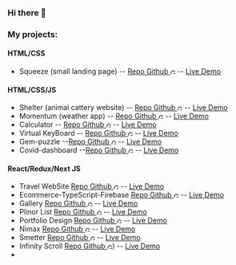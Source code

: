 ### Hi there 👋

### My projects:

#### HTML/CSS
- Squeeze (small landing page) -- [Repo Github <img alt="GitHub" height="10px" src="https://cdn.svgporn.com/logos/github-icon.svg" />](https://github.com/Domask2/squeeze) -- [Live Demo](https://domask2.github.io/squeeze/) 
#### HTML/CSS/JS
- Shelter (animal cattery website) -- [Repo Github <img alt="GitHub" height="10px" src="https://cdn.svgporn.com/logos/github-icon.svg" />](https://github.com/Domask2/shelter) -- [Live Demo](https://rolling-scopes-school.github.io/domask2-JS2020Q3/shelter/pages/main/main.html) 
- Momentum (weather app) -- [Repo Github <img alt="GitHub" height="10px" src="https://cdn.svgporn.com/logos/github-icon.svg" />](https://github.com/Domask2/momentum) -- [Live Demo](https://rolling-scopes-school.github.io/domask2-JS2020Q3/Task2.Momentum/)
- Calculator -- [Repo Github <img alt="GitHub" height="10px" src="https://cdn.svgporn.com/logos/github-icon.svg" />](https://github.com/Domask2/calculator) -- [Live Demo](https://rolling-scopes-school.github.io/domask2-JS2020Q3/Task1.Calculator/)
- Virtual KeyBoard -- [Repo Github <img alt="GitHub" height="10px" src="https://cdn.svgporn.com/logos/github-icon.svg" />](https://github.com/Domask2/virtual-keyboard) -- [Live Demo](https://rolling-scopes-school.github.io/domask2-JS2020Q3/Task3.VirtualKeyboard/)
- Gem-puzzle --[Repo Github <img alt="GitHub" height="10px" src="https://cdn.svgporn.com/logos/github-icon.svg" />](https://github.com/Domask2/gem-puzzle) -- [Live Demo](https://rolling-scopes-school.github.io/domask2-JS2020Q3/gem-puzzle/)
- Covid-dashboard --[Repo Github <img alt="GitHub" height="10px" src="https://cdn.svgporn.com/logos/github-icon.svg" />](https://github.com/Domask2/covid-dashboard) -- [Live Demo](https://rolling-scopes-school.github.io/m1t9-JS2020Q3/covid-dashboard/)

#### React/Redux/Next JS
- Travel WebSite [Repo Github <img alt="GitHub" height="10px" src="https://cdn.svgporn.com/logos/github-icon.svg" />](https://github.com/Domask2/react-website-travel) -- [Live Demo](https://trusting-swanson-597265.netlify.app/)
- Ecommerce-TypeScript-Firebase [Repo Github <img alt="GitHub" height="10px" src="https://cdn.svgporn.com/logos/github-icon.svg" />](https://github.com/Domask2/ecommerce-TS-GQL-FB) -- [Live Demo](https://ecommerce-furniture-fe321.web.app/)
- Gallery [Repo Github <img alt="GitHub" height="10px" src="https://cdn.svgporn.com/logos/github-icon.svg" />](https://github.com/Domask2/perco-gallery) -- [Live Demo](https://sleepy-mclean-30d632.netlify.app/)
- Plinor List [Repo Github <img alt="GitHub" height="10px" src="https://cdn.svgporn.com/logos/github-icon.svg" />](https://github.com/Domask2/https://github.com/Domask2/plinor) -- [Live Demo](https://xenodochial-bhaskara-9673e5.netlify.app/)
- Portfolio Design [Repo Github <img alt="GitHub" height="10px" src="https://cdn.svgporn.com/logos/github-icon.svg" />](https://github.com/Domask2/vera) -- [Live Demo](https://vera-theta.vercel.app/)
- Nimax [Repo Github <img alt="GitHub" height="10px" src="https://cdn.svgporn.com/logos/github-icon.svg" />](https://github.com/Domask2/nimax) -- [Live Demo](https://lighthearted-longma-de32ab.netlify.app/)
- Smetter [Repo Github <img alt="GitHub" height="10px" src="https://cdn.svgporn.com/logos/github-icon.svg" />]([https://github.com/Domask2/nimax](https://github.com/Domask2/smetter)) -- [Live Demo](https://gleeful-longma-3fa784.netlify.app/)
- Infinity Scroll [Repo Github <img alt="GitHub" height="10px" src="https://cdn.svgporn.com/logos/github-icon.svg" />]([https://github.com/Domask2/nag/tree/main)) -- [Live Demo](https://tubular-crostata-cada96.netlify.app/)
- 
<!--
**Domask2/Domask2** is a ✨ _special_ ✨ repository because its `README.md` (this file) appears on your GitHub profile.

Here are some ideas to get you started:

- 🔭 I’m currently working on ...
- 🌱 I’m currently learning ...
- 👯 I’m looking to collaborate on ...
- 🤔 I’m looking for help with ...
- 💬 Ask me about ...
- 📫 How to reach me: ...
- 😄 Pronouns: ...
- ⚡ Fun fact: ...
-->
